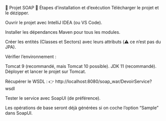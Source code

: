📌 Projet SOAP
🚀 Étapes d’installation et d’exécution
Télécharger le projet et le dézipper.

Ouvrir le projet avec IntelliJ IDEA (ou VS Code).

Installer les dépendances Maven pour tous les modules.

Créer les entités (Classes et Sectors) avec leurs attributs (⚠️ ce n’est pas du JPA).

Vérifier l’environnement :

Tomcat 9 (recommandé, mais Tomcat 10 possible).
JDK 11 (recommandé).
Déployer et lancer le projet sur Tomcat.

Récupérer le WSDL : 👉 http://localhost:8080/soap\_war/DevoirService?wsdl

Tester le service avec SoapUI (de préférence).

Les opérations de base seront déjà générées si on coche l’option “Sample” dans SoapUI.
